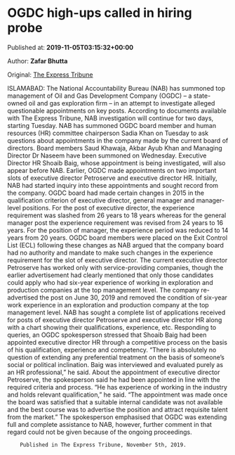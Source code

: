 
# OGDC high-ups called in hiring probe

Published at: **2019-11-05T03:15:32+00:00**

Author: **Zafar Bhutta**

Original: [The Express Tribune](https://tribune.com.pk/story/2093572/2-ogdc-high-ups-called-hiring-probe/)

ISLAMABAD: The National Accountability Bureau (NAB) has summoned top management of Oil and Gas Development Company (OGDC) – a state-owned oil and gas exploration firm – in an attempt to investigate alleged questionable appointments on key posts.
According to documents available with The Express Tribune, NAB investigation will continue for two days, starting Tuesday.
NAB has summoned OGDC board member and human resources (HR) committee chairperson Sadia Khan on Tuesday to ask questions about appointments in the company made by the current board of directors.
Board members Saud Khawaja, Akbar Ayub Khan and Managing Director Dr Naseem have been summoned on Wednesday. Executive Director HR Shoaib Baig, whose appointment is being investigated, will also appear before NAB.
Earlier, OGDC made appointments on two important slots of executive director Petroserve and executive director HR. Initially, NAB had started inquiry into these appointments and sought record from the company.
OGDC board had made certain changes in 2015 in the qualification criterion of executive director, general manager and manager-level positions. For the post of executive director, the experience requirement was slashed from 26 years to 18 years whereas for the general manager post the experience requirement was revised from 24 years to 16 years.
For the position of manager, the experience period was reduced to 14 years from 20 years.
OGDC board members were placed on the Exit Control List (ECL) following these changes as NAB argued that the company board had no authority and mandate to make such changes in the experience requirement for the slot of executive director.
The current executive director Petroserve has worked only with service-providing companies, though the earlier advertisement had clearly mentioned that only those candidates could apply who had six-year experience of working in exploration and production companies at the top management level.
The company re-advertised the post on June 30, 2019 and removed the condition of six-year work experience in an exploration and production company at the top management level.
NAB has sought a complete list of applications received for posts of executive director Petroserve and executive director HR along with a chart showing their qualifications, experience, etc.
Responding to queries, an OGDC spokesperson stressed that Shoaib Baig had been appointed executive director HR through a competitive process on the basis of his qualification, experience and competency.
“There is absolutely no question of extending any preferential treatment on the basis of someone’s social or political inclination. Baig was interviewed and evaluated purely as an HR professional,” he said.
About the appointment of executive director Petroserve, the spokesperson said he had been appointed in line with the required criteria and process. “He has experience of working in the industry and holds relevant qualification,” he said.
“The appointment was made once the board was satisfied that a suitable internal candidate was not available and the best course was to advertise the position and attract requisite talent from the market.”
The spokesperson emphasised that OGDC was extending full and complete assistance to NAB, however, further comment in that regard could not be given because of the ongoing proceedings.

        Published in The Express Tribune, November 5th, 2019.
      

